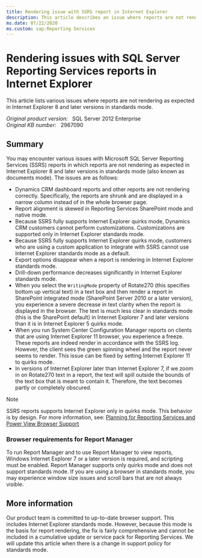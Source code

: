 ```yaml
---
title: Rendering issue with SSRS report in Internet Explorer
description: This article describes an issue where reports are not rendering as expected in Internet Explorer 8 and later versions in standards mode.
ms.date: 07/22/2020
ms.custom: sap:Reporting Services
---
```

# Rendering issues with SQL Server Reporting Services reports in Internet Explorer

This article lists various issues where reports are not rendering as expected in Internet Explorer 8 and later versions in standards mode.

_Original product version:_ &nbsp; SQL Server 2012 Enterprise  
_Original KB number:_ &nbsp; 2967090

## Summary

You may encounter various issues with Microsoft SQL Server Reporting Services (SSRS) reports in which reports are not rendering as expected in Internet Explorer 8 and later versions in standards mode (also known as documents mode). The issues are as follows:

- Dynamics CRM dashboard reports and other reports are not rendering correctly. Specifically, the reports are shrunk and are displayed in a narrow column instead of in the whole browser page.
- Report alignment is skewed in Reporting Services SharePoint mode and native mode.
- Because SSRS fully supports Internet Explorer quirks mode, Dynamics CRM customers cannot perform customizations. Customizations are supported only in Internet Explorer standards mode.
- Because SSRS fully supports Internet Explorer quirks mode, customers who are using a custom application to integrate with SSRS cannot use Internet Explorer standards mode as a default.
- Export options disappear when a report is rendering in Internet Explorer standards mode.
- Drill-down performance decreases significantly in Internet Explorer standards mode.
- When you select the `WritingMode` property of Rotate270 (this specifies bottom up vertical text) in a text box and then render a report in SharePoint integrated mode (SharePoint Server 2010 or a later version), you experience a severe decrease in text clarity when the report is displayed in the browser. The text is much less clear in standards mode (this is the SharePoint default) in Internet Explorer 7 and later versions than it is in Internet Explorer 5 quirks mode.
- When you run System Center Configuration Manager reports on clients that are using Internet Explorer 11 browser, you experience a freeze. These reports are indeed render in accordance with the SSRS log. However, the client sees the green spinning wheel and the report never seems to render. This issue can be fixed by setting Internet Explorer 11 to quirks mode.
- In versions of Internet Explorer later than Internet Explorer 7, if we zoom in on Rotate270 text in a report, the text will spill outside the bounds of the text box that is meant to contain it. Therefore, the text becomes partly or completely obscured.

> [!NOTE]
> SSRS reports supports Internet Explorer only in quirks mode. This behavior is by design. For more information, see: [Planning for Reporting Services and Power View Browser Support](/previous-versions/sql/sql-server-2012/ms156511(v=sql.110))  

### Browser requirements for Report Manager

To run Report Manager and to use Report Manager to view reports, Windows Internet Explorer 7 or a later version is required, and scripting must be enabled. Report Manager supports only quirks mode and does not support standards mode. If you are using a browser in standards mode, you may experience window size issues and scroll bars that are not always visible.

## More information

Our product team is committed to up-to-date browser support. This includes Internet Explorer standards mode. However, because this mode is the basis for report rendering, the fix is fairly comprehensive and cannot be included in a cumulative update or service pack for Reporting Services. We will update this article when there is a change in support policy for standards mode.
